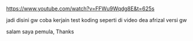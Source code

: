 https://www.youtube.com/watch?v=FFWu9Wqdg8E&t=625s

jadi disini gw coba kerjain test koding seperti di video dea afrizal versi gw

salam saya pemula, Thanks
